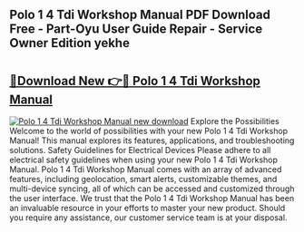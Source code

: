 ## Polo 1 4 Tdi Workshop Manual PDF Download Free - Part-Oyu User Guide Repair - Service Owner Edition yekhe

# <h2><a href="http://bc70670.oget.top/?id=Polo+1+4+Tdi+Workshop+Manual">🔗Download New 👉🔴 Polo 1 4 Tdi Workshop Manual</a></h2>

[![Polo 1 4 Tdi Workshop Manual new download](https://i.imgur.com/5g1atiW.png)](http://bc70670.oget.top/?id=Polo+1+4+Tdi+Workshop+Manual)
Explore the Possibilities Welcome to the world of possibilities with your new Polo 1 4 Tdi Workshop Manual! This manual explores its features, applications, and troubleshooting solutions. Safety Guidelines for Electrical Devices Please adhere to all electrical safety guidelines when using your new Polo 1 4 Tdi Workshop Manual. Polo 1 4 Tdi Workshop Manual comes with an array of advanced features, including geolocation, smart alerts, customizable themes, and multi-device syncing, all of which can be accessed and customized through the user interface. We trust that the Polo 1 4 Tdi Workshop Manual has been an invaluable resource in your efforts to master your new product. Should you require any assistance, our customer service team is at your disposal.
